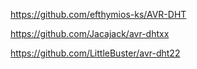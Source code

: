 https://github.com/efthymios-ks/AVR-DHT

https://github.com/Jacajack/avr-dhtxx

https://github.com/LittleBuster/avr-dht22